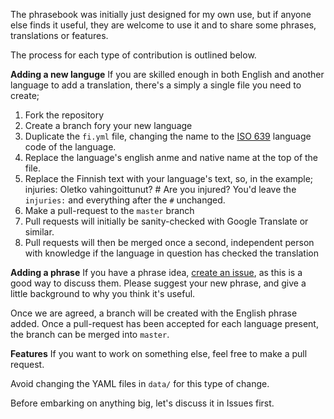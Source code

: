 The phrasebook was initially just designed for my own use, but if anyone else
finds it useful, they are welcome to use it and to share some phrases,
translations or features.

The process for each type of contribution is outlined below.

**Adding a new languge**
If you are skilled enough in both English and another language to add a
translation, there's a simply a single file you need to create;

1. Fork the repository
2. Create a branch fory your new language
3. Duplicate the `fi.yml` file, changing the name to the
   [ISO 639](https://en.wikipedia.org/wiki/List_of_ISO_639-1_codes#Partial_ISO_639_table)
   language code of the language.
4. Replace the language's english anme and native name at the top of the file.
5. Replace the Finnish text with your language's text, so, in the example;
    injuries: Oletko vahingoittunut? # Are you injured?
   You'd leave the `injuries:` and everything after the `#` unchanged.
6. Make a pull-request to the `master` branch
7. Pull requests will initially be sanity-checked with Google Translate or
   similar.
7. Pull requests will then be merged once a second, independent person with
   knowledge if the language in question has checked the translation

**Adding a phrase**
If you have a phrase idea, [create an issue](https://github.com/mtthwhggns/first-aid-phrases/issues/new), 
as this is a good way to discuss them.
Please suggest your new phrase, and give a little background to why you think
it's useful.

Once we are agreed, a branch will be created with the English phrase added. Once
a pull-request has been accepted for each language present, the branch can be
merged into `master`.

**Features**
If you want to work on something else, feel free to make a pull request. 

Avoid changing the YAML files in `data/` for this type of change.

Before embarking on anything big, let's discuss it in Issues first. 
